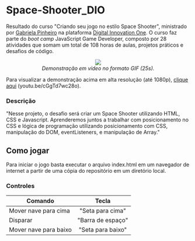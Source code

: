 # Space-Shooter_DIO
Resultado do curso "Criando seu jogo no estilo Space Shooter", ministrado por [Gabriela Pinheiro](https://github.com/SpruceGabriela "Gabriela Pinheiro") na plataforma [Digital Innovation One](https://digitalinnovation.one/ "Digital Innovation One"). O curso faz parte do *boot camp* JavaScript Game Developer, composto por 28 atividades que somam um total de 108 horas de aulas, projetos práticos e desafios de código.

<p align="center"> <img src="https://media.giphy.com/media/Grd1RPtzNn1RYWgEI8/giphy.gif"/> <br> <i>Demonstração em vídeo no formato GIF (25s).</i> </p>

Para visualizar a demonstração acima em alta resolução (até 1080p), [clique aqui](https://youtu.be/cGgTd7wc28o "Demonstração do jogo.") (you<span>tu</span>.be/cGgTd7wc28o).

### Descrição
"Nesse projeto, o desafio será criar um Space Shooter utilizando HTML, CSS e Javascript. Aprenderemos juntos a trabalhar com posicionamento no CSS e lógica de programação utilizando posicionamento com CSS, manipulação do DOM, eventListeners, e manipulação de Array."
## Como jogar
Para iniciar o jogo basta executar o arquivo index.html em um navegador de internet a partir de uma cópia do repositório em um diretório local.
### Controles
| Comando                            |         Tecla        |
|------------------------------------|:--------------------:|
| Mover nave para cima               |   "Seta para cima"   |
| Disparar                           |   "Barra de espaço"  |
| Mover nave para baixo              |   "Seta para baixo"  |
